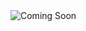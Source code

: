 <img src="https://zillya.com/sites/default/files/under-construction.png" alt="Coming Soon" style="margin-left:auto; margin-right: auto;" />
